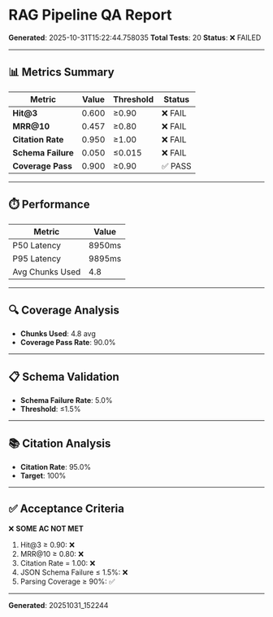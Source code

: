 # RAG Pipeline QA Report

**Generated**: 2025-10-31T15:22:44.758035
**Total Tests**: 20
**Status**: ❌ FAILED

---

## 📊 Metrics Summary

| Metric | Value | Threshold | Status |
|--------|-------|-----------|--------|
| **Hit@3** | 0.600 | ≥0.90 | ❌ FAIL |
| **MRR@10** | 0.457 | ≥0.80 | ❌ FAIL |
| **Citation Rate** | 0.950 | ≥1.00 | ❌ FAIL |
| **Schema Failure** | 0.050 | ≤0.015 | ❌ FAIL |
| **Coverage Pass** | 0.900 | ≥0.90 | ✅ PASS |

---

## ⏱️ Performance

| Metric | Value |
|--------|-------|
| P50 Latency | 8950ms |
| P95 Latency | 9895ms |
| Avg Chunks Used | 4.8 |

---

## 🔍 Coverage Analysis

- **Chunks Used**: 4.8 avg
- **Coverage Pass Rate**: 90.0%

---

## 📋 Schema Validation

- **Schema Failure Rate**: 5.0%
- **Threshold**: ≤1.5%

---

## 📚 Citation Analysis

- **Citation Rate**: 95.0%
- **Target**: 100%

---

## ✅ Acceptance Criteria

❌ **SOME AC NOT MET**

1. Hit@3 ≥ 0.90: ❌
2. MRR@10 ≥ 0.80: ❌
3. Citation Rate = 1.00: ❌
4. JSON Schema Failure ≤ 1.5%: ❌
5. Parsing Coverage ≥ 90%: ✅

---

**Generated**: 20251031_152244
